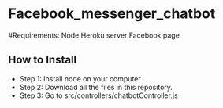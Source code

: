 # Facebook_messenger_chatbot

#Requirements:
Node
Heroku server
Facebook page

<nl></nl>
  <h2>How to Install</h2>
  <ul>
    <li>Step 1: Install node on your computer</li>
    <li>Step 2: Download all the files in this repository.</li>
    <li>Step 3: Go to src/controllers/chatbotController.js</li>
  </ul>
  
  
